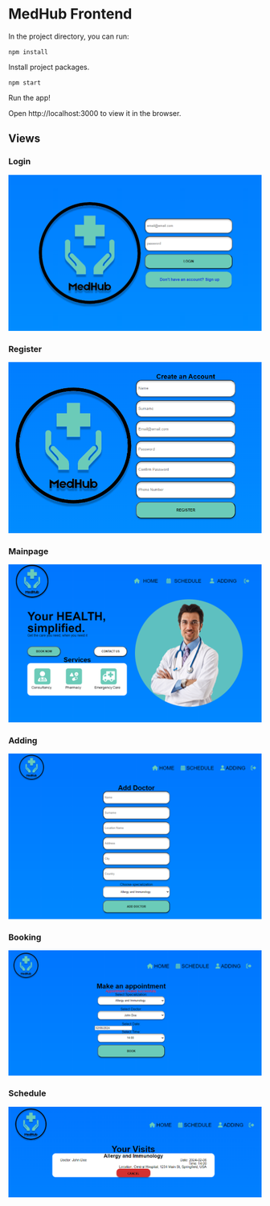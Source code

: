 # MedHub Frontend 
In the project directory, you can run:

```
npm install
```
Install project packages.
```
npm start
```
Run the app!

Open http://localhost:3000 to view it in the browser.

## Views

### Login

![alt text](doc/Login.png)

### Register

![alt text](doc/Register.png)

### Mainpage

![alt text](doc/MainPage.png)

### Adding

![alt text](doc/Adding.png)

### Booking

![alt text](doc/Booking.png)

### Schedule 

![alt text](doc/Schedule.png)
